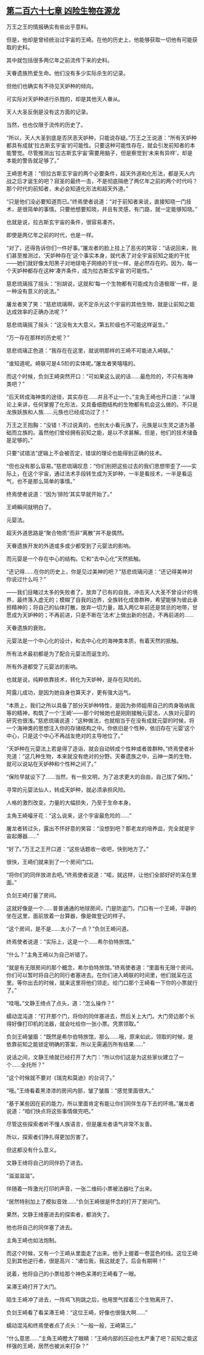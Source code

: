 ## [第二百六十七章 凶险生物在源龙](https://www.xxbiquge.com/11_11207/9245521.html)


  万王之王的情报确实有些出乎意料。

  但是，他却是曾经统治过宇宙的王崎。在他的历史上，他能够获取一切他有可能获取的史料。

  其中就包括很多两亿年之前流传下来的史料。

  天眷遗族热爱生命。他们没有多少实际杀生的记录。

  但他们也确实有不待见天妒种的倾向。

  可实际对天妒种进行杀戮的，却是其他天人眷从。

  天人大圣反倒是没有这方面的记录。

  当然，也也仅限于流传的历史了。

  “所以，天人大圣到底是否厌恶天妒种，只能说存疑。”万王之王说道：“所有天妒种都具有成就‘拉古斯玄宇宙’的可能性。只要这种可能性存在，就会引发前知者的本能警觉。尽管推测出‘拉古斯玄宇宙’需要用脑子，但是察觉到‘未来有异样’，却是本能的警告就足够了。”

  王崎思考道：“但拉古斯玄宇宙的两个必要条件，超天外道和化形法，都是天人内战之后才诞生的吧？寂圣的最终一击，不是彻底隔绝了两亿年之前的两个时代吗？那个时代的前知者，未必会知道化形法和超天外道。”

  “只是他们没必要知道而已。”终焉使者说道：“对于前知者来说，直接知晓一门技术，是很简单的事情。只要他想要知晓，并且有灵感，有门路，就一定能够知晓。”

  也就是说，拉古斯玄宇宙的条件，很容易凑齐。

  即使是两亿年之前的时代，也是一样。

  “对了，还得告诉你们一件好事。”屠龙者的脸上挂上了恶劣的笑容：“话说回来，我们甚至推测过，‘天妒种存在’这个事实本身，就代表了对全宇宙前知之能的干扰——她们就好像太阳黑子对地球电子网络的干扰一样，是必然存在的。因为，每一个天妒种都存在这种‘凑齐条件，成为拉古斯玄宇宙’的可能性。”

  慈悲琉璃摇了摇头：“别胡说，这就和‘每一个生物都有可能成为合道极限’一样，是一种没有意义的说法。”

  屠龙者笑了笑：“慈悲琉璃啊，说不定杀光这个宇宙的其他生物，就是让前知之能达成效率的正确办法呢？”

  慈悲琉璃摇了摇头：“这没有太大意义。第五阶级也不可能这样诞生。”

  “万一存在那样的历史呢？”

  慈悲琉璃正色道：“我存在在这里，就说明那样的王崎不可能进入崎联。”

  “谁知道呢。崎联可是4.5阶的实体呢。”屠龙者笑嘻嘻的。

  而这个时候，负剑王崎突然开口：“可如果这么说的话……最危险的，不只有海神类吧？”

  “后天转成海神类的途径，其实存在……并且不止一个。”主角王崎也开口道：“从理论上来讲，任何掌握了化形法，又具备细胞结构的生物都有机会这么做的。不只是龙族妖族和人族……元族也已经成功过了！”

  万王之王抱胸：“没错！不过说真的，也别太小看元族了。元族是以生灵之道为基础而立族的。虽然他们曾经拥有前知之能，是以不求甚解。但是，他们的技术储备是足够的。”

  只要“试错法”逻辑上不会被否定，错误的理论也能得到正确的技术。

  “但也没有那么容易。”慈悲琉璃叹息：“你们别把这些过去的我们思想带歪了——实际上，在这个宇宙，通过法术手段转生成为天妒种，一半是看技术，一半是看运气，也不是那么简单的事情。”

  终焉使者说道：“因为‘排险’其实早就开始了。”

  王崎瞬间就明白了。

  元婴法。

  超天外道思路是“聚合物质”而非“离散”并不是偶然。

  天眷遗族开发的外道或多或少都受到了元婴法的影响。

  而元婴是一个存在中心的结构。它和“去中心化”天然抵触。

  “还记得……在你的历史上，你是见过美神的吧？”慈悲琉璃问道：“还记得美神对你说过什么吗？”

  ——我们目睹过太多的失败者了。放弃了已有的自我，冲击天人大圣不曾设计的境界，最终落入虚无的；模糊了自我的边界，全族转化成兽群种，希望能够为彼此承担精神的；将自己的仙体打散，放弃一切力量，踏入两亿年前还是禁忌的地带，甘愿成为天妒种的；不再前进，只是不断在‘法术’上做出新的创造，不再前进的……

  天眷遗族的衰败。

  元婴法是一个中心化的设计，和去中心化的海神类本质，有着天然的抵触。

  所有法术最初都是为了配合元婴法而诞生的。

  所有外道都受了元婴法的影响。

  也就是说，纯粹依靠技术，转化为天妒种，是存在风险的。

  阿露儿成功，是因为她自身也算天才，更有强大运气。

  “本质上，我们之所以具备了部分天妒种特性，是因为弥师姐用自己的肉身吸纳我等的精神，构筑了一个‘王崎’——那个时候她也是刚刚接触元婴法，人族对元婴的研究也很浅。”慈悲琉璃说道：“这种做法，也就相当于在没有成就元婴的时候，将一个海神类的思想注入你的存储结构之中。你依旧是个性种，依旧存在‘元婴’这个中心，只是这个中心不再战友绝对的主导地位了。”

  “天妒种在元婴法上若是得了造诣，就会自动转成个性种或者兽群种。”终焉使者补充道：“这几种生物，本来就没有绝对的分野。天眷遗族之中，云神一类的生物，就可以说站在天妒种和个性种之间了。”

  “保险早就设下了……当然，有一些文明，为了追求更大的自由，自己拔了保险。”

  寻常的元婴法仙人，转成天妒种，就必须承担风险。

  人格的激烈改变。力量的大幅损失，乃至于生命本身。

  主角王崎嘬牙花：“这么说来，这个宇宙最危险的……”

  屠龙者转过头，露出不怀好意的笑容：“没想到吧？那老龙的培养皿，完全就是宇宙起爆器……”

  “好了。”万王之王开口道：“这些话题收一收吧，快到地方了。”

  很快，王崎们就来到了一个房间门口。

  “将你们的同伴放进去吧。”终焉使者说道：“喏，就这样，让他们全部好好的呆在里面。”

  负剑王崎打量了房间。

  这就好像是一个……普普通通的地球房间，门是防盗门，门口有一个王崎，平静的坐在这里，面前放着一台算器，像是做登记的样子。

  “这个房间，是不是……太小了一点？”负剑王崎问道。

  终焉使者说道：“实际上，这是一个……希尔伯特旅馆。”

  “什么？”主角王崎以为自己听错了。

  “就是有无限房间的那个概念，希尔伯特旅馆。”终焉使者道：“里面有无限个房间。你们可以暂时将自己的同行者塞进去。在你们进入崎联的时间里，他们就呆在这里。等你出去的时候，就来这里将他们领走。给门口那个王崎看一下你的小票就行了。”

  “哇哦。”文静王绮点了点头，道：“怎么操作？”

  蠕动混沌道：“打开那个门，将你的同伴塞进去，然后关上大门。大门旁边那个长得好像打印机的法器，就会吐给你一张小票。凭票领取。”

  负剑王崎皱眉：“既然是希尔伯特旅馆，那么……哦，原来如此，领取的时候，是依靠前知之能锁定明确的答案，所以无需遍历所有结果……”

  说话之间，文静王绮就已经打开了大门：“所以你们这是为这些家伙建立了一个……全托所？”

  “这个时候就不要对《瑞克和莫迪》的台词了。”

  “哦。”王绮看着黑漆漆的房间内部，皱了皱眉：“感觉里面很大。”

  “基于某些因在前的能力，所以里面肯定有能让你们同伴生存下去的环境。”屠龙者说道：“咱们快点将这些事情做完吧。”

  尽管这些探索者听不懂人族语言，但是屠龙者语气非常不友善。

  所以，探索者们挣扎得更加厉害了。

  但这都没有什么意义。

  文静王绮将自己的同伴扔了进去。

  “滋滋滋滋”。

  伴随着一阵激光打印的声音，一张二维码小票被法器吐了出来。

  “居然特别加上了模拟音效……”负剑王崎很是怀念的打开了房间门。

  果然，文静王绮塞进去的探索者，都消失了。

  他也将自己的同伴塞了进去。

  主角王崎也如法炮制。

  而这个时候，又有一个王崎从里面走了出来。他手上握着一卷蓝色的线。这位王崎见到其他逆行者，很是高兴：“诸位我，我这就走了。后会有期啊！”

  说着，他将自己的小票给那个神色呆滞的王崎看了一眼。

  呆滞王崎打开了大门。

  陌生王崎冲了进去，一阵鸡飞狗跳之后，他用罡气捏着三个生物离开了。

  负剑王崎看了看呆滞王崎：“这位王崎，好像也很强大啊……”

  蠕动混沌和终焉使者点了点头：“一般一般，王崎第三。”

  “什么意思……”主角王崎瞪大了眼睛：“王崎内部的压迫也太严重了吧？前知之能这样强的王崎，居然也被派来打杂？”
